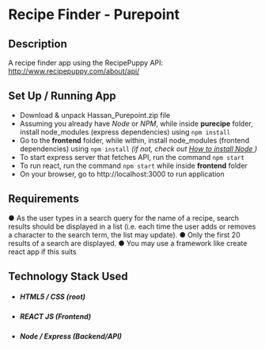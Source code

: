 # Recipe Finder - Purepoint

## Description
A recipe finder app using the RecipePuppy API: http://www.recipepuppy.com/about/api/


## Set Up / Running App
- Download & unpack Hassan_Purepoint.zip file
- Assuming you already have *Node* or *NPM*, while inside **purecipe** folder, install node_modules (express dependencies) using `npm install`
- Go to the **frontend** folder, while within, install node_modules (frontend dependencies) using `npm install`  *(if not, check out [How to install Node ](https://nodejs.org/en/download/package-manager/))*
- To start express server that fetches API, run the command `npm start` 
- To run react, run the command `npm start` while inside **frontend** folder
- On your browser, go to http://localhost:3000 to run application


## Requirements
● As the user types in a search query for the name of a recipe, search results should be
displayed in a list (i.e. each time the user adds or removes a character to the search
term, the list may update).
● Only the first 20 results of a search are displayed.
● You may use a framework like create react app if this suits




## Technology Stack Used
* ##### HTML5 / CSS (root)
* ##### REACT JS (Frontend)
* ##### Node / Express (Backend/API)

